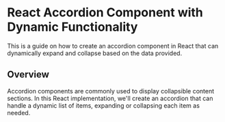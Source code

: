 # React Accordion Component with Dynamic Functionality

This is a guide on how to create an accordion component in React that can dynamically expand and collapse based on the data provided.


## Overview

Accordion components are commonly used to display collapsible content sections. In this React implementation, we'll create an accordion that can handle a dynamic list of items, expanding or collapsing each item as needed.


